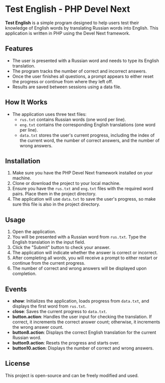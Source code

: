 # Test English - PHP Devel Next

**Test English** is a simple program designed to help users test their knowledge of English words by translating Russian words into English. This application is written in PHP using the Devel Next framework.

## Features

- The user is presented with a Russian word and needs to type its English translation.
- The program tracks the number of correct and incorrect answers.
- Once the user finishes all questions, a prompt appears to either reset the progress or continue from where they left off.
- Results are saved between sessions using a data file.

## How It Works

- The application uses three text files:
  - `rus.txt` contains Russian words (one word per line).
  - `eng.txt` contains the corresponding English translations (one word per line).
  - `data.txt` stores the user's current progress, including the index of the current word, the number of correct answers, and the number of wrong answers.

## Installation

1. Make sure you have the PHP Devel Next framework installed on your machine.
2. Clone or download the project to your local machine.
3. Ensure you have the `rus.txt` and `eng.txt` files with the required word pairs. Place them in the project directory.
4. The application will use `data.txt` to save the user's progress, so make sure this file is also in the project directory.

## Usage

1. Open the application.
2. You will be presented with a Russian word from `rus.txt`. Type the English translation in the input field.
3. Click the "Submit" button to check your answer.
4. The application will indicate whether the answer is correct or incorrect.
5. After completing all words, you will receive a prompt to either restart or continue from the current progress.
6. The number of correct and wrong answers will be displayed upon completion.

## Events

- **show**: Initializes the application, loads progress from `data.txt`, and displays the first word from `rus.txt`.
- **close**: Saves the current progress to `data.txt`.
- **button.action**: Handles the user input for checking the translation. If correct, it increments the correct answer count; otherwise, it increments the wrong answer count.
- **button8.action**: Displays the correct English translation for the current Russian word.
- **button9.action**: Resets the progress and starts over.
- **button10.action**: Displays the number of correct and wrong answers.

## License

This project is open-source and can be freely modified and used.
